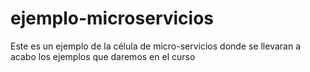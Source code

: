 # ejemplo-microservicios
Este es un ejemplo de la célula de micro-servicios donde se llevaran a acabo los ejemplos que daremos en el curso
